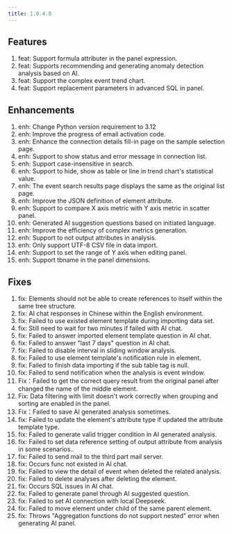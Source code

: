```yaml
---
title: 1.0.4.0
---
```


## Features
1. feat: Support formula attributer in the panel expression.
1. feat: Supports recommending and generating anomaly detection analysis based on AI.
1. feat: Support the complex event trend chart.
1. feat: Support  replacement parameters in advanced SQL in panel.

## Enhancements
1. enh: Change Python version requirement to 3.12
1. enh: Improve the progress of email activation code.
1. enh: Enhance the connection details fill-in page on the sample selection page.
1. enh: Support to show status and error message in connection list.
1. enh: Support case-insensitive in search.
1. enh: Support to hide, show as table or line in trend chart's statistical value.
1. enh: The event search results page displays the same as the original list page.
1. enh: Improve the JSON definition of element attribute.
1. enh: Support to compare X axis metric with Y axis metric in scatter panel. 
1. enh: Generated AI suggestion questions based on initiated language.
1. enh: Improve the efficiency of complex metrics generation.
1. enh: Support to not output attributes in analysis.
1. enh: Only support UTF-8 CSV file in data import.
1. enh: Support to set the range of Y axis when editing panel.
1. enh: Support tbname in the panel dimensions.

## Fixes
1. fix: Elements should not be able to create references to itself within the same tree structure.
1. fix: AI chat responses in Chinese within the English environment.
1. fix: Failed to use  existed element template during importing data set.
1. fix: Still need to wait for two minutes if failed with AI chat.
1. fix: Failed to answer imported element template question in AI chat.
1. fix: Failed to answer "last 7 days" question in AI chat.
1. fix: Failed to disable interval in sliding window analysis.
1. fix: Failed to use element template's notification rule in element.
1. fix: Failed to finish data importing if the sub table tag is null.
1. fix: Failed to send notification when the analysis is event window.
1. Fix：Failed to get the correct query result from the original panel after changed the name of the middle element.
1. Fix: Data filtering with limit doesn't work correctly when grouping and sorting are enabled in the panel.
1. Fix：Failed to save AI generated analysis sometimes.
1. fix: Failed to update the element's attribute type if updated the attribute template type.
1. fix: Failed to generate valid trigger condition in AI generated analysis.
1. fix: Failed to set data reference setting of output attribute from analysis in some scenarios..
1. fix: Failed to send mail to the third part mail server.
1. fix: Occurs func not existed in AI chat.
1. fix: Failed to view the detail of event when deleted the related analysis.
1. fix: Failed to delete analyses after deleting the element.
1. fix: Occurs SQL issues in AI chat.
1. fix: Failed to generate panel through AI suggested question.
1. fix: Failed to set AI connection with local Deepseek.
1. fix: Failed to move element under child of the same parent element.
1. fix: Throws "Aggregation functions do not support nested" error when generating AI panel.

